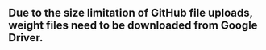 ## Due to the size limitation of GitHub file uploads, weight files need to be downloaded from Google Driver.
### 
